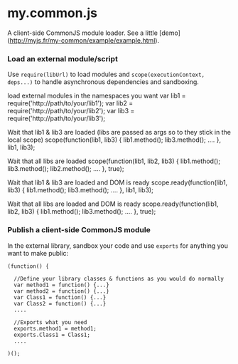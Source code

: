 # my.common.js

A client-side CommonJS module loader.
See a little [demo] (http://myjs.fr/my-common/example/example.html).

### Load an external module/script

Use `require(libUrl)` to load modules
and `scope(executionContext, deps...)` to handle
asynchronous dependencies and sandboxing.

load external modules in the namespaces you want
    var lib1 = require('http://path/to/your/lib1');
    var lib2 = require('http://path/to/your/lib2');
    var lib3 = require('http://path/to/your/lib3');

Wait that lib1 & lib3 are loaded (libs are passed as args so to they stick in the local scope)
    scope(function(lib1, lib3) {
      lib1.method();
      lib3.method();
      ....
    }, lib1, lib3);

Wait that all libs are loaded
    scope(function(lib1, lib2, lib3) {
      lib1.method();
      lib3.method();
      lib2.method();
      ....
    }, true);

Wait that lib1 & lib3 are loaded and DOM is ready
    scope.ready(function(lib1, lib3) {
      lib1.method();
      lib3.method();
      ....
    }, lib1, lib3);

Wait that all libs are loaded and DOM is ready
    scope.ready(function(lib1, lib2, lib3) {
      lib1.method();
      lib3.method();
      ....
    }, true);


### Publish a client-side CommonJS module

In the external library, sandbox your code and use `exports` for anything you want to make public:

    (function() {

      //Define your library classes & functions as you would do normally
      var method1 = function() {...}
      var method2 = function() {...}
      var Class1 = function() {...}
      var Class2 = function() {...}
      ....

      //Exports what you need
      exports.method1 = method1;
      exports.Class1 = Class1;
      ....

    )();